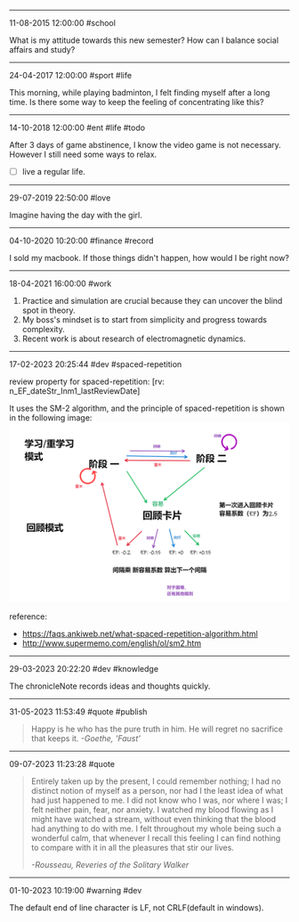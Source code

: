 ----
11-08-2015 12:00:00 #school

What is my attitude towards this new semester? How can I balance social affairs and study?

----
24-04-2017 12:00:00 #sport #life

This morning, while playing badminton, I felt finding myself after a long time. Is there some way to keep the feeling of concentrating like this?

----
14-10-2018 12:00:00 #ent #life #todo

After 3 days of game abstinence, I know the video game is not necessary. However I still need some ways to relax.

- [ ] live a regular life.

----
29-07-2019 22:50:00 #love

Imagine having the day with the girl.

----
04-10-2020 10:20:00 #finance #record

I sold my macbook. 
If those things didn't happen, how would I be right now?

----
18-04-2021 16:00:00 #work

1. Practice and simulation are crucial because they can uncover the blind spot in theory.
2. My boss's mindset is to start from simplicity and progress towards complexity. 
3. Recent work is about research of electromagnetic dynamics.

----
17-02-2023 20:25:44 #dev #spaced-repetition

review property for spaced-repetition: [rv: n_EF_dateStr_Inm1_lastReviewDate]

It uses the SM-2 algorithm, and the principle of spaced-repetition is shown in the following image:
![spaced repetition](./spaced-repetition.png)

reference:
- https://faqs.ankiweb.net/what-spaced-repetition-algorithm.html
- http://www.supermemo.com/english/ol/sm2.htm

----
29-03-2023 20:22:20 #dev #knowledge

The chronicleNote records ideas and thoughts quickly. 

----
31-05-2023 11:53:49 #quote #publish

> Happy is he who has the pure truth in him. He will regret no sacrifice that keeps it. 
> *-Goethe, 'Faust'*

----
09-07-2023 11:23:28 #quote

> Entirely taken up by the present, I could remember nothing; I had no distinct notion of myself as a person, nor had I the least idea of what had just happened to me. I did not know who I was, nor where I was; I felt neither pain, fear, nor anxiety. I watched my blood flowing as I might have watched a stream, without even thinking that the blood had anything to do with me. I felt throughout my whole being such a wonderful calm, that whenever I recall this feeling I can find nothing to compare with it in all the pleasures that stir our lives.
>
> *-Rousseau, Reveries of the Solitary Walker*

----
01-10-2023 10:19:00 #warning #dev
 
The default end of line character is LF, not CRLF(default in windows).


